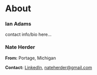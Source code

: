 # About

### Ian Adams
contact info/bio here...

### Nate Herder
**From:** Portage, Michigan

**Contact:** [LinkedIn](https://www.linkedin.com/in/nate-herder-3a361b150/), [nateherder@gmail.com](mailto:nateherder@gmail.com)
